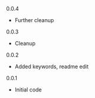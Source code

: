 0.0.4
- Further cleanup

0.0.3
- Cleanup

0.0.2
- Added keywords, readme edit

0.0.1
- Initial code
